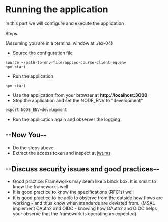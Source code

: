 # Running the application

In this part we will configure and execute the application

Steps:

(Assuming you are in a terminal window at ./ex-04)
  
* Source the configuration file
```shell
source ~/path-to-env-file/appsec-course-client-eq.env
npm start
```
* Run the application 
```shell
npm start
```
* Use the application from your browser at **http://localhost:3000**
* Stop the application and set the NODE_ENV to "development"
```shell
export NODE_ENV=development
```
* Run the application again and observer the logging

## --Now You--

* Do the steps above
* Extract the access token and inspect at [jwt.ms](https://jwt.ms)
  
## --Discuss security issues and good practices--

* Good practice: Frameworks may seem like a black box. It is smart to know the frameworks well
* It is good practice to know the specifications (RFC's) well
* It is good practice to be able to observe from the outside how flows are working - and thus know when standards are deviated from. (MSAL implement OAuth2 and OIDC - knowing how OAuth2 and OIDC helps your observe that the framework is operating as expected)

